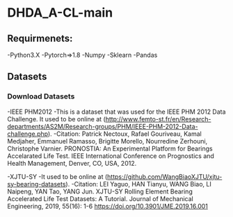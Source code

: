 # DHDA_A-CL-main

## Requirmenets:
-Python3.X
-Pytorch=>1.8
-Numpy
-Sklearn
-Pandas

## Datasets
### Download Datasets
-IEEE PHM2012
-This is a dataset that was used for the IEEE PHM 2012 Data Challenge. It used to be online at (http://www.femto-st.fr/en/Research-departments/AS2M/Research-groups/PHM/IEEE-PHM-2012-Data-challenge.php).
-Citation: Patrick Nectoux, Rafael Gouriveau, Kamal Medjaher, Emmanuel Ramasso, Brigitte Morello, Nourredine Zerhouni, Christophe Varnier. PRONOSTIA: An Experimental Platform for Bearings Accelarated Life Test. IEEE International Conference on Prognostics and Health Management, Denver, CO, USA, 2012.

-XJTU-SY
-It used to be online at (https://github.com/WangBiaoXJTU/xjtu-sy-bearing-datasets).
-Citation: LEI Yaguo, HAN Tianyu, WANG Biao, LI Naipeng, YAN Tao, YANG Jun. XJTU-SY Rolling Element Bearing Accelerated Life Test Datasets: A Tutorial. Journal of Mechanical Engineering, 2019, 55(16): 1-6 https://doi.org/10.3901/JME.2019.16.001
